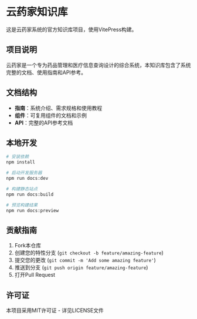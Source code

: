 # 云药家知识库

这是云药家系统的官方知识库项目，使用VitePress构建。

## 项目说明

云药家是一个专为药品管理和医疗信息查询设计的综合系统，本知识库包含了系统完整的文档、使用指南和API参考。

## 文档结构

- **指南**：系统介绍、需求规格和使用教程
- **组件**：可复用组件的文档和示例
- **API**：完整的API参考文档

## 本地开发

```bash
# 安装依赖
npm install

# 启动开发服务器
npm run docs:dev

# 构建静态站点
npm run docs:build

# 预览构建结果
npm run docs:preview
```

## 贡献指南

1. Fork本仓库
2. 创建您的特性分支 (`git checkout -b feature/amazing-feature`)
3. 提交您的更改 (`git commit -m 'Add some amazing feature'`)
4. 推送到分支 (`git push origin feature/amazing-feature`)
5. 打开Pull Request

## 许可证

本项目采用MIT许可证 - 详见LICENSE文件
